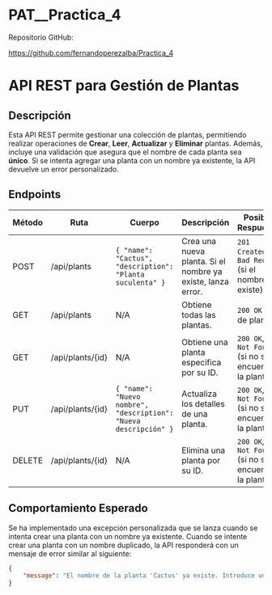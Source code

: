 # PAT__Practica_4
Repositorio GitHub:

https://github.com/fernandoperezalba/Practica_4

# API REST para Gestión de Plantas

## Descripción

Esta API REST permite gestionar una colección de plantas, permitiendo realizar operaciones de **Crear**, **Leer**, **Actualizar** y **Eliminar** plantas. Además, incluye una validación que asegura que el nombre de cada planta sea **único**. Si se intenta agregar una planta con un nombre ya existente, la API devuelve un error personalizado.

## Endpoints

| Método | Ruta               | Cuerpo                                                                                   | Descripción                                               | Posibles Respuestas                                          |
|--------|---------------------|------------------------------------------------------------------------------------------|-----------------------------------------------------------|-------------------------------------------------------------|
| POST   | /api/plants         | `{ "name": "Cactus", "description": "Planta suculenta" }`                                | Crea una nueva planta. Si el nombre ya existe, lanza error. | `201 Created`, `400 Bad Request` (si el nombre ya existe).   |
| GET    | /api/plants         | N/A                                                                                      | Obtiene todas las plantas.                                 | `200 OK` (lista de plantas).                                |
| GET    | /api/plants/{id}    | N/A                                                                                      | Obtiene una planta específica por su ID.                   | `200 OK`, `404 Not Found` (si no se encuentra la planta).    |
| PUT    | /api/plants/{id}    | `{ "name": "Nuevo nombre", "description": "Nueva descripción" }`                         | Actualiza los detalles de una planta.                      | `200 OK`, `404 Not Found` (si no se encuentra la planta).    |
| DELETE | /api/plants/{id}    | N/A                                                                                      | Elimina una planta por su ID.                              | `200 OK`, `404 Not Found` (si no se encuentra la planta).    |

## Comportamiento Esperado

Se ha implementado una excepción personalizada que se lanza cuando se intenta crear una planta con un nombre ya existente.
Cuando se intente crear una planta con un nombre duplicado, la API responderá con un mensaje de error similar al siguiente:

```json
{
    "message": "El nombre de la planta 'Cactus' ya existe. Introduce un nombre único."
}
